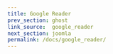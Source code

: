 ```yaml
---
title: Google Reader
prev_section: ghost
link_source:  google_reader
next_section: joomla
permalink: /docs/google_reader/
---
```

